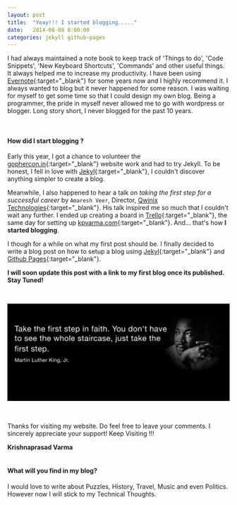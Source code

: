 ```yaml
---
layout: post
title:  "Yeay!!! I started blogging....."
date:   2014-08-08 8:00:00
categories: jekyll github-pages
---
```


I had always maintained a note book to keep track of 'Things to do', 'Code Snippets', 'New Keyboard Shortcuts', 'Commands' and other useful things. It always helped me to increase my productivity. I have been using [Evernote][evernote]{:target="_blank"} for some years now and I highly recommend it. I always wanted to blog but it never happened for some reason. I was waiting for myself to get some time so that I could design my own blog. Being a programmer, the pride in myself never allowed me to go with wordpress or blogger. Long story short, I never blogged for the past 10 years.

<br/>

#### How did I start blogging ? ####

Early this year, I got a chance to volunteer the [gophercon.in][gophercon]{:target="_blank"} website work and had to try Jekyll. To be honest, I fell in love with [Jekyl][jekyll]{:target="_blank"}, I couldn't discover anything simpler to create a blog.

Meanwhile, I also happened to hear a talk on *taking the first step for a successful career* by `Amaresh Veer`, Director, [Qwinix Technologies][qwinix]{:target="_blank"}. His talk inspired me so much that I couldn't wait any further. I ended up creating a board in [Trello][trello]{:target="_blank"}, the same day for setting up [kpvarma.com][kpvarma]{:target="_blank"}. And... that's how **I started blogging**.

I though for a while on what my first post should be. I finally decided to write a blog post on how to setup a blog using [Jekyl][jekyll]{:target="_blank"} and [Github Pages][github-pages]{:target="_blank"}.

**I will soon update this post with a link to my first blog once its published. Stay Tuned!**

<br/>

![Take your First Step](/images/yeay-i-started-blogging/first-step.jpg)

<br/>

Thanks for visiting my website. Do feel free to leave your comments. I sincerely appreciate your support! Keep Visiting !!!

<div class="pull-right"><strong>Krishnaprasad Varma</strong></div>
<div class="clearfix"></div>

<br/>

<div class="tips tips-blue">
  <h4>What will you find in my blog?</h4>
  <p>I would love to write about Puzzles, History, Travel, Music and even Politics. However now I will stick to my Technical Thoughts.</p>
</div>

<br/>

[evernote]: https://evernote.com "Remember everything with Evernote, Skitch and our other great apps"
[gophercon]: https://gophercon.in "The official site of GopherConIndia. A Go programming language conference in India."
[qwinix]: http://qwinixtech.com "Qwinix Technologies - Innovative End to End IT Solutions for your Business"
[kpvarma]: http://kpvarma.com "kpvarma.com - My Thoughts"
[trello]: http://trello.com
[jekyll]: http://jekyllrb.com
[github-pages]: https://pages.github.com/